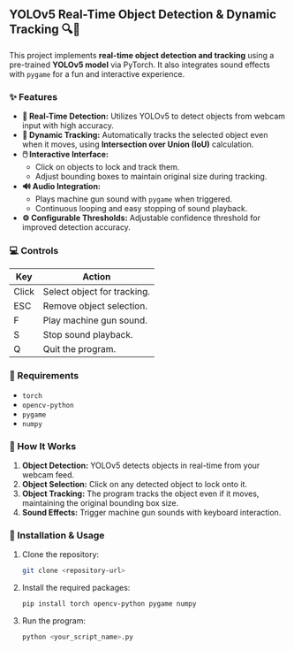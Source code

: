 ## YOLOv5 Real-Time Object Detection & Dynamic Tracking 🔍🎯

This project implements **real-time object detection and tracking** using a pre-trained **YOLOv5 model** via PyTorch. It also integrates sound effects with `pygame` for a fun and interactive experience.

### ✨ Features
- **📸 Real-Time Detection:** Utilizes YOLOv5 to detect objects from webcam input with high accuracy.
- **📍 Dynamic Tracking:** Automatically tracks the selected object even when it moves, using **Intersection over Union (IoU)** calculation.
- **🖱️ Interactive Interface:**
  - Click on objects to lock and track them.
  - Adjust bounding boxes to maintain original size during tracking.
- **🔊 Audio Integration:**
  - Plays machine gun sound with `pygame` when triggered.
  - Continuous looping and easy stopping of sound playback.
- **⚙️ Configurable Thresholds:** Adjustable confidence threshold for improved detection accuracy.

### 💻 Controls
| Key  | Action                             |
|------|-----------------------------------|
| Click| Select object for tracking.       |
| ESC  | Remove object selection.          |
| F    | Play machine gun sound.           |
| S    | Stop sound playback.              |
| Q    | Quit the program.                 |

### 📂 Requirements
- `torch`
- `opencv-python`
- `pygame`
- `numpy`

### 🚀 How It Works
1. **Object Detection:** YOLOv5 detects objects in real-time from your webcam feed.
2. **Object Selection:** Click on any detected object to lock onto it.
3. **Object Tracking:** The program tracks the object even if it moves, maintaining the original bounding box size.
4. **Sound Effects:** Trigger machine gun sounds with keyboard interaction.

### 📌 Installation & Usage
1. Clone the repository:
   ```bash
   git clone <repository-url>
   ```
2. Install the required packages:
   ```bash
   pip install torch opencv-python pygame numpy
   ```
3. Run the program:
   ```bash
   python <your_script_name>.py
   ```



